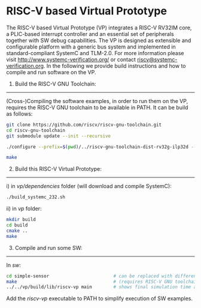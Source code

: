 RISC-V based Virtual Prototype
==============================

The RISC-V based Virtual Prototype (VP) integrates a RISC-V RV32IM core, a PLIC-based interrupt controller and an essential set of peripherals together with SW debug capabilities. The VP is designed as extensible and configurable platform with a generic bus system and implemented in standard-compliant SystemC and TLM-2.0. For more information please visit http://www.systemc-verification.org/ or contact <riscv@systemc-verification.org>. In the following we provide build instructions and how to compile and run software on the VP.


1) Build the RISC-V GNU Toolchain:
----------------------------------

(Cross-)Compiling the software examples, in order to run them on the VP, requires the RISC-V GNU toolchain to be available in PATH. It can be build as follows:

```bash
git clone https://github.com/riscv/riscv-gnu-toolchain.git
cd riscv-gnu-toolchain
git submodule update --init --recursive

./configure --prefix=$(pwd)/../riscv-gnu-toolchain-dist-rv32g-ilp32d --with-arch=rv32g --with-abi=ilp32d

make
```


2) Build this RISC-V Virtual Prototype:
---------------------------------------

i) in *vp/dependencies* folder (will download and compile SystemC):
 
```bash
./build_systemc_232.sh
```
 
 	
ii) in *vp* folder:
 
```bash
mkdir build
cd build
cmake ..
make
```

 	
3) Compile and run some SW:
---------------------------
	
In *sw*:

```bash
cd simple-sensor    					# can be replaced with different example
make									# (requires RISC-V GNU toolchain in PATH)
../../vp/build/lib/riscv-vp main		# shows final simulation time as well as register and pc contents
```

Add the *riscv-vp* executable to PATH to simplify execution of SW examples.
